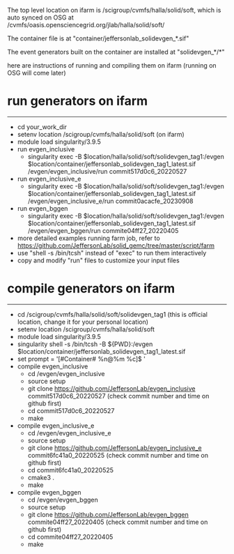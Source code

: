 
The top level location on ifarm is /scigroup/cvmfs/halla/solid/soft, which is auto synced on OSG at /cvmfs/oasis.opensciencegrid.org/jlab/halla/solid/soft/

The container file is at "container/jeffersonlab_solidevgen_\*.sif"

The event generators built on the container are installed at "solidevgen_\*/\*"

here are instructions of running and compiling them on ifarm (running on OSG will come later)

# run generators on ifarm
--------------------
* cd your_work_dir
* setenv location /scigroup/cvmfs/halla/solid/soft (on ifarm)
* module load singularity/3.9.5
* run evgen_inclusive
  * singularity exec -B $location/halla/solid/soft/solidevgen_tag1:/evgen $location/container/jeffersonlab_solidevgen_tag1_latest.sif /evgen/evgen_inclusive/run commit517d0c6_20220527
* run evgen_inclusive_e
  * singularity exec -B $location/halla/solid/soft/solidevgen_tag1:/evgen $location/container/jeffersonlab_solidevgen_tag1_latest.sif /evgen/evgen_inclusive_e/run commit0acacfe_20230908
* run evgen_bggen
  * singularity exec -B $location/halla/solid/soft/solidevgen_tag1:/evgen $location/container/jeffersonlab_solidevgen_tag1_latest.sif /evgen/evgen_bggen/run commite04ff27_20220405
* more detailed examples running farm job, refer to https://github.com/JeffersonLab/solid_gemc/tree/master/script/farm
* use "shell -s /bin/tcsh" instead of "exec" to run them interactively
* copy and modify "run" files to customize your input files

# compile generators on ifarm
--------------------
* cd /scigroup/cvmfs/halla/solid/soft/solidevgen_tag1 (this is official location, change it for your personal location)
* setenv location /scigroup/cvmfs/halla/solid/soft
* module load singularity/3.9.5
* singularity shell -s /bin/tcsh -B ${PWD}:/evgen $location/container/jeffersonlab_solidevgen_tag1_latest.sif
* set prompt = '[#Container# %n@%m %c]$ '
* compile evgen_inclusive
  * cd /evgen/evgen_inclusive
  * source setup 
  * git clone https://github.com/JeffersonLab/evgen_inclusive commit517d0c6_20220527 (check commit number  and time on github first)
  * cd commit517d0c6_20220527
  * make
* compile evgen_inclusive_e
  * cd /evgen/evgen_inclusive_e
  * source setup
  * git clone https://github.com/JeffersonLab/evgen_inclusive_e commit6fc41a0_20220525 (check commit number and time on github first)
  * cd commit6fc41a0_20220525
  * cmake3 .
  * make
* compile evgen_bggen
  * cd /evgen/evgen_bggen
  * source setup
  * git clone https://github.com/JeffersonLab/evgen_bggen commite04ff27_20220405 (check commit number  and time on github first)
  * cd commite04ff27_20220405
  * make
